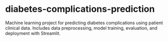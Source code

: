 # diabetes-complications-prediction
Machine learning project for predicting diabetes complications using patient clinical data. Includes data preprocessing, model training, evaluation, and deployment with Streamlit.
